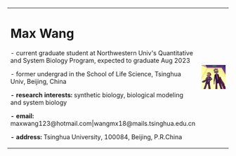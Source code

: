 
<table boarder='0'>
  <tr>
    <td qidth='85%'>
      <h1>Max Wang</h1>
      <p>- current graduate student at Northwestern Univ's Quantitative and System Biology Program, expected to graduate Aug 2023</p>
      <p>- former undergrad in the School of Life Science, Tsinghua Univ, Beijing, China</p>
      <p><b>- research interests:</b> synthetic biology, biological modeling and system biology</p>
      <p></p>
      <p><b>- email:</b> maxwang123@hotmail.com|wangmx18@mails.tsinghua.edu.cn</p>
      <p><b>- address:</b> Tsinghua University, 100084, Beijing, P.R.China </p>
    </td>
    <td width = '50%'>
      <img src = 'RnM.jpg' width='100%'>
    </td>
  </tr>
</table>
